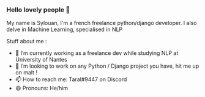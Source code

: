 ### Hello lovely people 👋

My name is Sylouan, I'm a french freelance python/django developer. I also delve in Machine Learning, specialised in NLP

Stuff about me : 

- 🌱 I’m currently working as a freelance dev while studying NLP at University of Nantes
- 👯 I’m looking to work on any Python / Django project you have, hit me up on malt !
- 📫 How to reach me: Taral#9447 on Discord
- 😄 Pronouns: He/him
